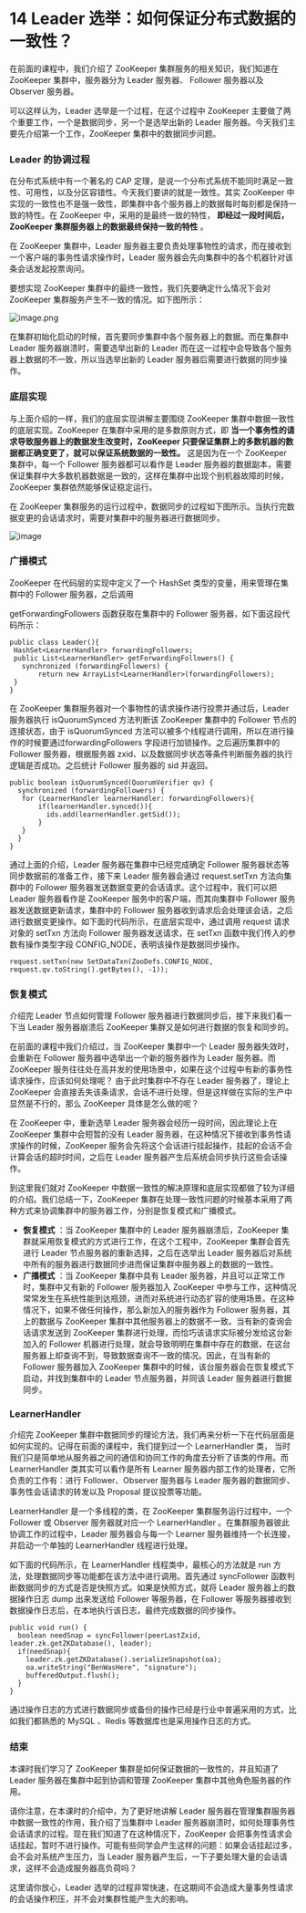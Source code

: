 # 14 Leader 选举：如何保证分布式数据的一致性？

在前面的课程中，我们介绍了 ZooKeeper 集群服务的相关知识，我们知道在 ZooKeeper 集群中，服务器分为 Leader 服务器、 Follower 服务器以及 Observer 服务器。

可以这样认为，Leader 选举是一个过程，在这个过程中 ZooKeeper 主要做了两个重要工作，一个是数据同步，另一个是选举出新的 Leader 服务器。今天我们主要先介绍第一个工作，ZooKeeper 集群中的数据同步问题。

### Leader 的协调过程

在分布式系统中有一个著名的 CAP 定理，是说一个分布式系统不能同时满足一致性、可用性，以及分区容错性。今天我们要讲的就是一致性。其实 ZooKeeper 中实现的一致性也不是强一致性，即集群中各个服务器上的数据每时每刻都是保持一致的特性。在 ZooKeeper 中，采用的是最终一致的特性， **即经过一段时间后，ZooKeeper 集群服务器上的数据最终保持一致的特性** 。

在 ZooKeeper 集群中，Leader 服务器主要负责处理事物性的请求，而在接收到一个客户端的事务性请求操作时，Leader 服务器会先向集群中的各个机器针对该条会话发起投票询问。

要想实现 ZooKeeper 集群中的最终一致性，我们先要确定什么情况下会对 ZooKeeper 集群服务产生不一致的情况。如下图所示：

![image.png](assets/CgqCHl7siPqAEgUiAAAsZnldQKA321.png)

在集群初始化启动的时候，首先要同步集群中各个服务器上的数据。而在集群中 Leader 服务器崩溃时，需要选举出新的 Leader 而在这一过程中会导致各个服务器上数据的不一致，所以当选举出新的 Leader 服务器后需要进行数据的同步操作。

### 底层实现

与上面介绍的一样，我们的底层实现讲解主要围绕 ZooKeeper 集群中数据一致性的底层实现。ZooKeeper 在集群中采用的是多数原则方式，即 **当一个事务性的请求导致服务器上的数据发生改变时，ZooKeeper 只要保证集群上的多数机器的数据都正确变更了，就可以保证系统数据的一致性。** 这是因为在一个 ZooKeeper 集群中，每一个 Follower 服务器都可以看作是 Leader 服务器的数据副本，需要保证集群中大多数机器数据是一致的，这样在集群中出现个别机器故障的时候，ZooKeeper 集群依然能够保证稳定运行。

在 ZooKeeper 集群服务的运行过程中，数据同步的过程如下图所示。当执行完数据变更的会话请求时，需要对集群中的服务器进行数据同步。

![image](assets/CgqCHl7siSSAGaKOAABaTR2X0Wo408.png)

### 广播模式

ZooKeeper 在代码层的实现中定义了一个 HashSet 类型的变量，用来管理在集群中的 Follower 服务器，之后调用

getForwardingFollowers 函数获取在集群中的 Follower 服务器，如下面这段代码所示：

```
public class Leader(){
 HashSet<LearnerHandler> forwardingFollowers;
 public List<LearnerHandler> getForwardingFollowers() {
   synchronized (forwardingFollowers) {
       return new ArrayList<LearnerHandler>(forwardingFollowers);
 }
}
```

在 ZooKeeper 集群服务器对一个事物性的请求操作进行投票并通过后，Leader 服务器执行 isQuorumSynced 方法判断该 ZooKeeper 集群中的 Follower 节点的连接状态，由于 isQuorumSynced 方法可以被多个线程进行调用，所以在进行操作的时候要通过forwardingFollowers 字段进行加锁操作。之后遍历集群中的 Follower 服务器，根据服务器 zxid、以及数据同步状态等条件判断服务器的执行逻辑是否成功。之后统计 Follower 服务器的 sid 并返回。

```
public boolean isQuorumSynced(QuorumVerifier qv) {
  synchronized (forwardingFollowers) {
   for (LearnerHandler learnerHandler: forwardingFollowers){
       if(learnerHandler.synced()){
         ids.add(learnerHandler.getSid());
       }
   }
  }
}
```

通过上面的介绍，Leader 服务器在集群中已经完成确定 Follower 服务器状态等同步数据前的准备工作，接下来 Leader 服务器会通过 request.setTxn 方法向集群中的 Follower 服务器发送数据变更的会话请求。这个过程中，我们可以把 Leader 服务器看作是 ZooKeeper 服务中的客户端，而其向集群中 Follower 服务器发送数据更新请求，集群中的 Follower 服务器收到请求后会处理该会话，之后进行数据变更操作。如下面的代码所示，在底层实现中，通过调用 request 请求对象的 setTxn 方法向 Follower 服务器发送请求，在 setTxn 函数中我们传入的参数有操作类型字段 CONFIG_NODE，表明该操作是数据同步操作。

```
request.setTxn(new SetDataTxn(ZooDefs.CONFIG_NODE, request.qv.toString().getBytes(), -1));    
```

### 恢复模式

介绍完 Leader 节点如何管理 Follower 服务器进行数据同步后，接下来我们看一下当 Leader 服务器崩溃后 ZooKeeper 集群又是如何进行数据的恢复和同步的。

在前面的课程中我们介绍过，当 ZooKeeper 集群中一个 Leader 服务器失效时，会重新在 Follower 服务器中选举出一个新的服务器作为 Leader 服务器。而 ZooKeeper 服务往往处在高并发的使用场景中，如果在这个过程中有新的事务性请求操作，应该如何处理呢？ 由于此时集群中不存在 Leader 服务器了，理论上 ZooKeeper 会直接丢失该条请求，会话不进行处理，但是这样做在实际的生产中显然是不行的，那么 ZooKeeper 具体是怎么做的呢？

在 ZooKeeper 中，重新选举 Leader 服务器会经历一段时间，因此理论上在 ZooKeeper 集群中会短暂的没有 Leader 服务器，在这种情况下接收到事务性请求操作的时候，ZooKeeper 服务会先将这个会话进行挂起操作，挂起的会话不会计算会话的超时时间，之后在 Leader 服务器产生后系统会同步执行这些会话操作。

到这里我们就对 ZooKeeper 中数据一致性的解决原理和底层实现都做了较为详细的介绍。我们总结一下，ZooKeeper 集群在处理一致性问题的时候基本采用了两种方式来协调集群中的服务器工作，分别是恢复模式和广播模式。

- **恢复模式** ：当 ZooKeeper 集群中的 Leader 服务器崩溃后，ZooKeeper 集群就采用恢复模式的方式进行工作，在这个工程中，ZooKeeper 集群会首先进行 Leader 节点服务器的重新选择，之后在选举出 Leader 服务器后对系统中所有的服务器进行数据同步进而保证集群中服务器上的数据的一致性。
- **广播模式** ：当 ZooKeeper 集群中具有 Leader 服务器，并且可以正常工作时，集群中又有新的 Follower 服务器加入 ZooKeeper 中参与工作，这种情况常常发生在系统性能到达瓶颈，进而对系统进行动态扩容的使用场景。在这种情况下，如果不做任何操作，那么新加入的服务器作为 Follower 服务器，其上的数据与 ZooKeeper 集群中其他服务器上的数据不一致。当有新的查询会话请求发送到 ZooKeeper 集群进行处理，而恰巧该请求实际被分发给这台新加入的 Follower 机器进行处理，就会导致明明在集群中存在的数据，在这台服务器上却查询不到，导致数据查询不一致的情况。因此，在当有新的 Follower 服务器加入 ZooKeeper 集群中的时候，该台服务器会在恢复模式下启动，并找到集群中的 Leader 节点服务器，并同该 Leader 服务器进行数据同步。

### LearnerHandler

介绍完 ZooKeeper 集群中数据同步的理论方法，我们再来分析一下在代码层面是如何实现的。记得在前面的课程中，我们提到过一个 LearnerHandler 类， 当时我们只是简单地从服务器之间的通信和协同工作的角度去分析了该类的作用。而 LearnerHandler 类其实可以看作是所有 Learner 服务器内部工作的处理者，它所负责的工作有：进行 Follower、Observer 服务器与 Leader 服务器的数据同步、事务性会话请求的转发以及 Proposal 提议投票等功能。

LearnerHandler 是一个多线程的类，在 ZooKeeper 集群服务运行过程中，一个 Follower 或 Observer 服务器就对应一个 LearnerHandler 。在集群服务器彼此协调工作的过程中，Leader 服务器会与每一个 Learner 服务器维持一个长连接，并启动一个单独的 LearnerHandler 线程进行处理。

如下面的代码所示，在 LearnerHandler 线程类中，最核心的方法就是 run 方法，处理数据同步等功能都在该方法中进行调用。首先通过 syncFollower 函数判断数据同步的方式是否是快照方式。如果是快照方式，就将 Leader 服务器上的数据操作日志 dump 出来发送给 Follower 等服务器，在 Follower 等服务器接收到数据操作日志后，在本地执行该日志，最终完成数据的同步操作。

```
public void run() {
  boolean needSnap = syncFollower(peerLastZxid, leader.zk.getZKDatabase(), leader);
  if(needSnap){
    leader.zk.getZKDatabase().serializeSnapshot(oa);
    oa.writeString("BenWasHere", "signature");
    bufferedOutput.flush();
  }
}
```

通过操作日志的方式进行数据同步或备份的操作已经是行业中普遍采用的方式，比如我们都熟悉的 MySQL 、Redis 等数据库也是采用操作日志的方式。

### 结束

本课时我们学习了 ZooKeeper 集群是如何保证数据的一致性的，并且知道了 Leader 服务器在集群中起到协调和管理 ZooKeeper 集群中其他角色服务器的作用。

请你注意，在本课时的介绍中，为了更好地讲解 Leader 服务器在管理集群服务器中数据一致性的作用，我介绍了当集群中 Leader 服务器崩溃时，如何处理事务性会话请求的过程。现在我们知道了在这种情况下，ZooKeeper 会把事务性请求会话挂起，暂时不进行操作。可能有些同学会产生这样的问题：如果会话挂起过多，会不会对系统产生压力，当 Leader 服务器产生后，一下子要处理大量的会话请求，这样不会造成服务器高负荷吗？

这里请你放心，Leader 选举的过程非常快速，在这期间不会造成大量事务性请求的会话操作积压，并不会对集群性能产生大的影响。

